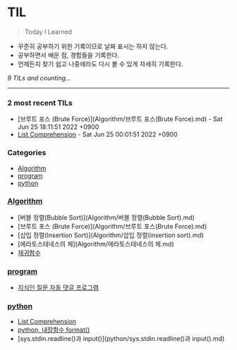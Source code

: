 # TIL
> Today I Learned

- 꾸준히 공부하기 위한 기록이므로 날짜 표시는 하지 않는다.
- 공부하면서 배운 점, 경험들을 기록한다.
- 언제든지 찾기 쉽고 나중에라도 다시 볼 수 있게 자세히 기록한다.


_9 TILs and counting..._

---

### 2 most recent TILs

- [브루트 포스 (Brute Force)](Algorithm/브루트 포스(Brute Force).md) - Sat Jun 25 18:11:51 2022 +0900
- [List Comprehension](python/Comprehension.md) - Sat Jun 25 00:01:51 2022 +0900

### Categories

- [Algorithm](#Algorithm)
- [program](#program)
- [python](#python)

### [Algorithm](#Algorithm)
- [버블 정렬(Bubble Sort)](Algorithm/버블 정렬(Bubble Sort).md)
- [브루트 포스 (Brute Force)](Algorithm/브루트 포스(Brute Force).md)
- [삽입 정렬(Insertion Sort)](Algorithm/삽입 정렬(insertion sort).md)
- [에라토스테네스의 체](Algorithm/에라토스테네스의 체.md)
- [재귀함수](Algorithm/재귀함수.md)

### [program](#program)
- [지식인 질문 자동 댓글 프로그램](program/auto_PR.md)

### [python](#python)
- [List Comprehension](python/Comprehension.md)
- [python, 내장함수 format()](python/format함수.md)
- [sys.stdin.readline()과 input()](python/sys.stdin.readline()과 input().md)

[1]: https://simonwillison.net/2020/Apr/20/self-rewriting-readme/
[2]: https://github.com/jbranchaud/til


